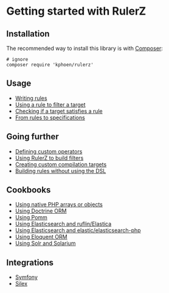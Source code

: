 Getting started with RulerZ
===========================

## Installation

The recommended way to install this library is with [Composer](http://getcomposer.org/):

```
# ignore
composer require 'kphoen/rulerz'
```

## Usage

 * [Writing rules](writing_rules.md)
 * [Using a rule to filter a target](filter.md)
 * [Checking if a target satisfies a rule](satisfies.md)
 * [From rules to specifications](specifications.md)

## Going further

 * [Defining custom operators](custom_operators.md)
 * [Using RulerZ to build filters](build_filters.md)
 * [Creating custom compilation targets](custom_compilation_targets.md)
 * [Building rules without using the DSL](building_rules_without_the_dsl.md)

## Cookbooks

 * [Using native PHP arrays or objects](filter.md)
 * [Using Doctrine ORM](cookbooks/doctrine_orm.md)
 * [Using Pomm](cookbooks/pomm.md)
 * [Using Elasticsearch and ruflin/Elastica](cookbooks/ruflin_elastica.md)
 * [Using Elasticsearch and elastic/elasticsearch-php](cookbooks/elastic_elasticsearch_php.md)
 * [Using Eloquent ORM](cookbooks/eloquent_orm.md)
 * [Using Solr and Solarium](cookbooks/solarium.md)

## Integrations

 * [Symfony](https://github.com/K-Phoen/RulerZBundle)
 * [Silex](https://github.com/K-Phoen/silex-rulerz-provider)
